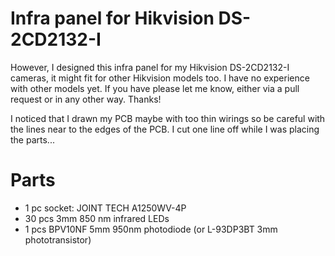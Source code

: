 # Infra panel for Hikvision DS-2CD2132-I

However, I designed this infra panel for my Hikvision DS-2CD2132-I cameras, it might fit for other Hikvision models too. I have no experience with other models yet. If you have please let me know, either via a pull request or in any other way. Thanks!

I noticed that I drawn my PCB maybe with too thin wirings so be careful with the lines near to the edges of the PCB. I cut one line off while I was placing the parts...

# Parts

- 1 pc socket: JOINT TECH A1250WV-4P
- 30 pcs 3mm 850 nm infrared LEDs
- 1 pcs BPV10NF 5mm 950nm photodiode (or L-93DP3BT 3mm phototransistor)

